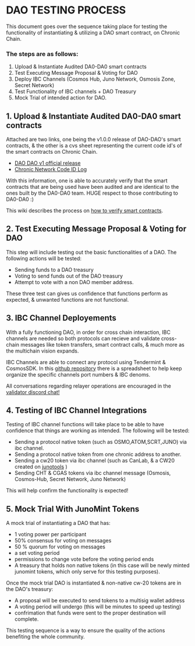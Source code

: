 # DAO TESTING PROCESS

This document goes over the sequence taking place for testing the functionality of instantiating & utilizing a DAO smart contract, on Chronic Chain.

### The steps are as follows:

1. Upload & Instantiate Audited DA0-DA0 smart contracts
2. Test Executing Message Proposal & Voting for DAO
3. Deploy IBC Channels (Cosmos Hub, Juno Network, Osmosis Zone, Secret Network)
4. Test Functionality of IBC channels + DAO Treasury
5. Mock Trial of intended action for DAO.

## 1. Upload & Instantiate Audited DA0-DA0 smart contracts

Attached are two links, one being the v1.0.0 release of DAO-DAO's smart contracts, & the other is a cvs sheet representing the current code id's of the smart contracts on Chronic Chain.

- [DAO DAO v1 official release](https://github.com/DA0-DA0/dao-contracts/releases/tag/v1.0.0) 
- [Chronic Network Code ID Log](https://github.com/ChronicNetwork/documentation/blob/main/smart-contracts/Code-ID%20Log.csv) 

With this information, one is able to accurately verify that the smart contracts that are being used have been audited and are identical to the ones built by the DA0-DA0 team. HUGE respect to those contributing to DA0-DA0 :) 

This wiki describes the process on [how to verify smart contracts](https://github.com/DA0-DA0/dao-contracts/wiki/Verifying-DAO-DAO-v1-contracts). 

## 2. Test Executing Message Proposal & Voting for DAO 

This step will include testing out the basic functionalities of a DAO. The following actions will be tested:

- Sending funds to a DAO treasury
- Voting to send funds out of the DAO treasury
- Attempt to vote with a non DAO member address.

These three test can gives us confidence that functions perform as expected, & unwanted functions are not functional.

## 3. IBC Channel Deployements

With a fully functioning DAO, in order for cross chain interaction, IBC channels are needed so both protocols 
can recieve and validate cross-chain messages like token transfers, smart contract calls, & much more as the multichain vision expands.

IBC Channels are able to connect any protocol using Tendermint & CosmosSDK. In this [github repository](https://github.com/ChronicNetwork/documentation/tree/main/relayers) there is a spreadsheet to help keep organize the specific channels port numbers & IBC denoms. 

All conversations regarding relayer operations are encouraged in the [validator discord chat!](https://discord.gg/yzYbbtWbwq) 

## 4. Testing of IBC Channel Integrations

Testing of IBC channel functions will take place to be able to have confidence that things are working as intended. The following will be tested: 

- Sending a protocol native token (such as OSMO,ATOM,SCRT,JUNO) via ibc channel.
- Sending a protocol native token from one chronic address to another.
- Sending a cw20 token via ibc channel (such as CanLab, & a CW20 created on [junotools](https://juno.tools/) )
- Sending CHT & CGAS tokens via ibc channel message (Osmosis, Cosmos-Hub, Secret Network, Juno Network)

This will help confirm the functionality is expected! 

## 5. Mock Trial With JunoMint Tokens

A mock trial of instantiating a DAO that has: 
- 1 voting power per participant
- 50% consensus for voting on messages
- 50 % quorum for voting on messages
- a set voting period
- permissions to change vote before the voting period ends
- A treasury that holds non native tokens (in this case will be newly minted junomint tokens, which only serve for this testing purposes).

Once the mock trial DAO is instantiated & non-native cw-20 tokens are in the DAO's treasury:
- A proposal will be executed to send tokens to a multisig wallet address
- A voting period will undergo (this will be minutes to speed up testing)
- confrimation that funds were sent to the proper destination will complete.


This testing sequence is a way to ensure the quality of the actions benefiting the whole community. 
